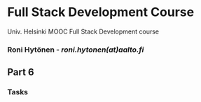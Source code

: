 # Full Stack Development Course
Univ. Helsinki MOOC Full Stack Development course
### Roni Hytönen - _roni.hytonen(at)aalto.fi_

## Part 6
### Tasks 





